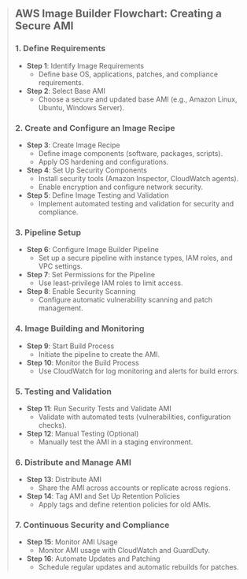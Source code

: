 > ## AWS Image Builder Flowchart: Creating a Secure AMI
> 
> ### 1. Define Requirements
> - **Step 1**: Identify Image Requirements
>   - Define base OS, applications, patches, and compliance requirements.
> - **Step 2**: Select Base AMI
>   - Choose a secure and updated base AMI (e.g., Amazon Linux, Ubuntu, Windows Server).
> 
> ### 2. Create and Configure an Image Recipe
> - **Step 3**: Create Image Recipe
>   - Define image components (software, packages, scripts).
>   - Apply OS hardening and configurations.
> - **Step 4**: Set Up Security Components
>   - Install security tools (Amazon Inspector, CloudWatch agents).
>   - Enable encryption and configure network security.
> - **Step 5**: Define Image Testing and Validation
>   - Implement automated testing and validation for security and compliance.
> 
> ### 3. Pipeline Setup
> - **Step 6**: Configure Image Builder Pipeline
>   - Set up a secure pipeline with instance types, IAM roles, and VPC settings.
> - **Step 7**: Set Permissions for the Pipeline
>   - Use least-privilege IAM roles to limit access.
> - **Step 8**: Enable Security Scanning
>   - Configure automatic vulnerability scanning and patch management.
> 
> ### 4. Image Building and Monitoring
> - **Step 9**: Start Build Process
>   - Initiate the pipeline to create the AMI.
> - **Step 10**: Monitor the Build Process
>   - Use CloudWatch for log monitoring and alerts for build errors.
> 
> ### 5. Testing and Validation
> - **Step 11**: Run Security Tests and Validate AMI
>   - Validate with automated tests (vulnerabilities, configuration checks).
> - **Step 12**: Manual Testing (Optional)
>   - Manually test the AMI in a staging environment.
> 
> ### 6. Distribute and Manage AMI
> - **Step 13**: Distribute AMI
>   - Share the AMI across accounts or replicate across regions.
> - **Step 14**: Tag AMI and Set Up Retention Policies
>   - Apply tags and define retention policies for old AMIs.
> 
> ### 7. Continuous Security and Compliance
> - **Step 15**: Monitor AMI Usage
>   - Monitor AMI usage with CloudWatch and GuardDuty.
> - **Step 16**: Automate Updates and Patching
>   - Schedule regular updates and automatic rebuilds for patches.
